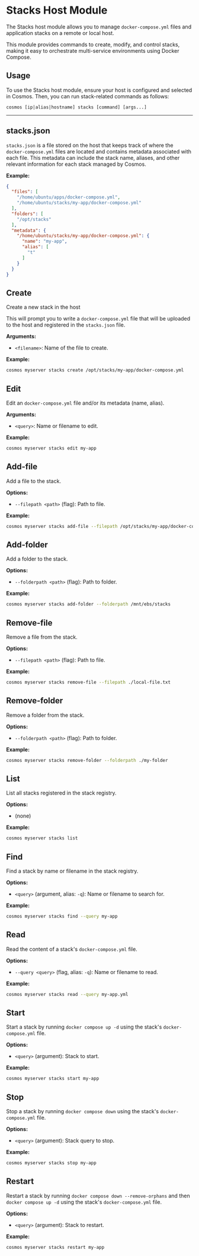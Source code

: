 # Stacks Host Module

The Stacks host module allows you to manage `docker-compose.yml` files and application stacks on a remote or local host.

This module provides commands to create, modify, and control stacks, making it easy to orchestrate multi-service environments using Docker Compose.

## Usage

To use the Stacks host module, ensure your host is configured and selected in Cosmos. Then, you can run stack-related commands as follows:

```
cosmos [ip|alias|hostname] stacks [command] [args...]
```

---

## stacks.json

`stacks.json` is a file stored on the host that keeps track of where the `docker-compose.yml` files are located and contains metadata associated with each file. This metadata can include the stack name, aliases, and other relevant information for each stack managed by Cosmos.

**Example:**
```json
{
  "files": [
    "/home/ubuntu/apps/docker-compose.yml",
    "/home/ubuntu/stacks/my-app/docker-compose.yml"
  ],
  "folders": [
    "/opt/stacks"
  ],
  "metadata": {
    "/home/ubuntu/stacks/my-app/docker-compose.yml": {
      "name": "my-app",
      "alias": [
        "t"
      ]
    }
  }
}
```

## Create

Create a new stack in the host 

This will prompt you to write a `docker-compose.yml` file that will be uploaded to the host and registered in the `stacks.json` file.

**Arguments:**
- `<filename>`: Name of the file to create.

**Example:**
```sh
cosmos myserver stacks create /opt/stacks/my-app/docker-compose.yml
```

## Edit
Edit an `docker-compose.yml` file and/or its metadata (name, alias).

**Arguments:**
- `<query>`: Name or filename to edit.

**Example:**
```sh
cosmos myserver stacks edit my-app
```

## Add-file
Add a file to the stack.

**Options:**
- `--filepath <path>` (flag): Path to file.

**Example:**
```sh
cosmos myserver stacks add-file --filepath /opt/stacks/my-app/docker-compose.yml
```

## Add-folder
Add a folder to the stack.

**Options:**
- `--folderpath <path>` (flag): Path to folder.

**Example:**
```sh
cosmos myserver stacks add-folder --folderpath /mnt/ebs/stacks
```

## Remove-file
Remove a file from the stack.

**Options:**
- `--filepath <path>` (flag): Path to file.

**Example:**
```sh
cosmos myserver stacks remove-file --filepath ./local-file.txt
```

## Remove-folder
Remove a folder from the stack.

**Options:**
- `--folderpath <path>` (flag): Path to folder.

**Example:**
```sh
cosmos myserver stacks remove-folder --folderpath ./my-folder
```

## List
List all stacks registered in the stack registry.

**Options:**
- (none)

**Example:**
```sh
cosmos myserver stacks list
```

## Find
Find a stack by name or filename in the stack registry.

**Options:**
- `<query>` (argument, alias: `-q`): Name or filename to search for.

**Example:**
```sh
cosmos myserver stacks find --query my-app
```

## Read
Read the content of a stack's `docker-compose.yml` file.

**Options:**
- `--query <query>` (flag, alias: `-q`): Name or filename to read.

**Example:**
```sh
cosmos myserver stacks read --query my-app.yml
```

## Start
Start a stack by running `docker compose up -d` using the stack's `docker-compose.yml` file.

**Options:**
- `<query>` (argument): Stack to start.

**Example:**
```sh
cosmos myserver stacks start my-app
```

## Stop
Stop a stack by running `docker compose down` using the stack's `docker-compose.yml` file.

**Options:**
- `<query>` (argument): Stack query to stop.

**Example:**
```sh
cosmos myserver stacks stop my-app
```

## Restart
Restart a stack by running `docker compose down --remove-orphans` and then `docker compose up -d` using the stack's `docker-compose.yml` file.

**Options:**
- `<query>` (argument): Stack to restart.

**Example:**
```sh
cosmos myserver stacks restart my-app
```